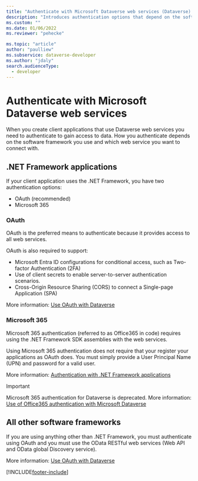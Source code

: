 ```yaml
---
title: "Authenticate with Microsoft Dataverse web services (Dataverse) | Microsoft Docs" 
description: "Introduces authentication options that depend on the software framework you use." 
ms.custom: ""
ms.date: 01/06/2022
ms.reviewer: "pehecke"

ms.topic: "article"
author: "paulliew" 
ms.subservice: dataverse-developer
ms.author: "jdaly"
search.audienceType: 
  - developer
---
```

# Authenticate with Microsoft Dataverse web services

When you create client applications that use Dataverse web services you need to authenticate to gain access to data.
How you authenticate depends on the software framework you use and which web service you want to connect with.

## .NET Framework applications

If your client application uses the .NET Framework, you have two authentication options:

- OAuth (recommended)
- Microsoft 365

### OAuth

OAuth is the preferred means to authenticate because it provides access to all web services.

OAuth is also required to support:
 - Microsoft Entra ID configurations for conditional access, such as Two-factor Authentication (2FA)
 - Use of client secrets to enable server-to-server authentication scenarios.
 - Cross-Origin Resource Sharing (CORS) to connect a Single-page Application (SPA)

More information: [Use OAuth with Dataverse](authenticate-oauth.md)

### Microsoft 365

Microsoft 365 authentication (referred to as Office365 in code) requires using the .NET Framework SDK assemblies with the web services.

Using Microsoft 365 authentication does not require that your register your applications as OAuth does. You must simply provide a User Principal Name (UPN) and password for a valid user.

More information: [Authentication with .NET Framework applications](authenticate-dot-net-framework.md)

> [!IMPORTANT]
> Microsoft 365 authentication for Dataverse is deprecated. More information: [Use of Office365 authentication with Microsoft Dataverse](authenticate-office365-deprecation.md)

## All other software frameworks

If you are using anything other than .NET Framework, you must authenticate using OAuth and you must use the OData RESTful web services (Web API and OData global Discovery service).

More information:  [Use OAuth with Dataverse](authenticate-oauth.md)


[!INCLUDE[footer-include](../../includes/footer-banner.md)]
